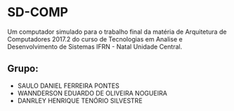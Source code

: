 # SD-COMP

Um computador simulado para o trabalho final da matéria de Arquitetura de Computadores 2017.2 do curso de Tecnologias em Analise e Desenvolvimento de Sistemas IFRN - Natal Unidade Central. 

## Grupo:

* SAULO DANIEL FERREIRA PONTES
* WANNDERSON EDUARDO DE OLIVEIRA NOGUEIRA
* DANRLEY HENRIQUE TENÓRIO SILVESTRE



